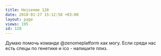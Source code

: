 ```yaml
---
title: Heisenme 128
date: 2018-01-27 15:12:58 +03:00
layout: page
views: 195
id: 128
---
```


Думаю помочь команде @zenomeplatform как могу. Если среди нас есть спецы по генетике и ico - напишите плиз.


